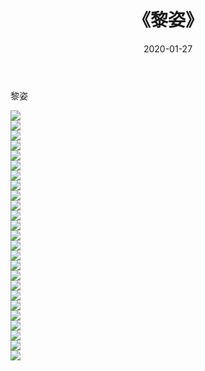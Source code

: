 ﻿---
layout: post
title:  《黎姿》
date:   2020-01-27
img: http://pic.660000.xyz/1:/壁纸/明星魅力/华人明星/黎姿/000.jpg
categories: [美女, 清纯, 唯美]
---

黎姿

 ![](http://pic.660000.xyz/1:/壁纸/明星魅力/华人明星/黎姿/001.jpg) <br>![](http://pic.660000.xyz/1:/壁纸/明星魅力/华人明星/黎姿/002.jpg) <br>![](http://pic.660000.xyz/1:/壁纸/明星魅力/华人明星/黎姿/003.jpg) <br>![](http://pic.660000.xyz/1:/壁纸/明星魅力/华人明星/黎姿/004.jpg) <br>![](http://pic.660000.xyz/1:/壁纸/明星魅力/华人明星/黎姿/005.jpg) <br>![](http://pic.660000.xyz/1:/壁纸/明星魅力/华人明星/黎姿/006.jpg) <br>![](http://pic.660000.xyz/1:/壁纸/明星魅力/华人明星/黎姿/007.jpg) <br>![](http://pic.660000.xyz/1:/壁纸/明星魅力/华人明星/黎姿/008.jpg) <br>![](http://pic.660000.xyz/1:/壁纸/明星魅力/华人明星/黎姿/009.jpg) <br>![](http://pic.660000.xyz/1:/壁纸/明星魅力/华人明星/黎姿/010.jpg) <br>![](http://pic.660000.xyz/1:/壁纸/明星魅力/华人明星/黎姿/011.jpg) <br>![](http://pic.660000.xyz/1:/壁纸/明星魅力/华人明星/黎姿/012.jpg) <br>![](http://pic.660000.xyz/1:/壁纸/明星魅力/华人明星/黎姿/013.jpg) <br>![](http://pic.660000.xyz/1:/壁纸/明星魅力/华人明星/黎姿/014.jpg) <br>![](http://pic.660000.xyz/1:/壁纸/明星魅力/华人明星/黎姿/015.jpg) <br>![](http://pic.660000.xyz/1:/壁纸/明星魅力/华人明星/黎姿/016.jpg) <br>![](http://pic.660000.xyz/1:/壁纸/明星魅力/华人明星/黎姿/017.jpg) <br>![](http://pic.660000.xyz/1:/壁纸/明星魅力/华人明星/黎姿/018.jpg) <br>![](http://pic.660000.xyz/1:/壁纸/明星魅力/华人明星/黎姿/019.jpg) <br>![](http://pic.660000.xyz/1:/壁纸/明星魅力/华人明星/黎姿/020.jpg) <br>![](http://pic.660000.xyz/1:/壁纸/明星魅力/华人明星/黎姿/021.jpg) <br>![](http://pic.660000.xyz/1:/壁纸/明星魅力/华人明星/黎姿/022.jpg) <br>![](http://pic.660000.xyz/1:/壁纸/明星魅力/华人明星/黎姿/023.jpg) <br>![](http://pic.660000.xyz/1:/壁纸/明星魅力/华人明星/黎姿/024.jpg) <br>![](http://pic.660000.xyz/1:/壁纸/明星魅力/华人明星/黎姿/025.jpg) <br>